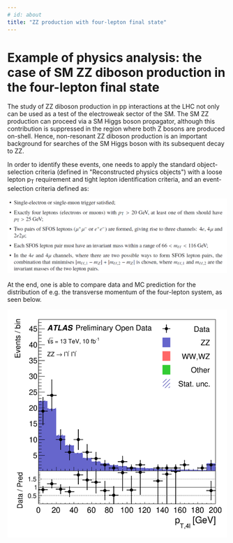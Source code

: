 ```yaml
---
# id: about
title: "ZZ production with four-lepton final state"
---
```


# Example of physics analysis: the case of SM ZZ diboson production in the four-lepton final state

The study of ZZ diboson production in pp interactions at the LHC not only can be used as a test of the electroweak sector of the SM. The SM ZZ production can proceed via a SM Higgs boson propagator, although this contribution is suppressed in the region where both Z bosons are produced on-shell. Hence, non-resonant ZZ diboson production is an important background for searches of the SM Higgs boson with
its subsequent decay to ZZ.

In order to identify these events, one needs to apply the standard object-selection criteria (defined in "Reconstructed physics objects") with a loose lepton p<sub>T</sub> requirement and tight lepton identification criteria, and an event-selection criteria defined as:

![path](pictures/FL1.png)

At the end, one is able to compare data and MC prediction for the distribution of e.g. the transverse momentum of the four-lepton system, as seen below.

![path](pictures/fig_08g.png)
